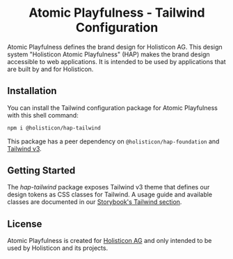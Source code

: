 <h1 align="center">Atomic Playfulness - Tailwind Configuration</h1>

Atomic Playfulness defines the brand design for Holisticon AG. This design
system "Holisticon Atomic Playfulness" (HAP) makes the brand design accessible
to web applications. It is intended to be used by applications that are built by
and for Holisticon.

## Installation

You can install the Tailwind configuration package for Atomic Playfulness with
this shell command:

```bash
npm i @holisticon/hap-tailwind
```

This package has a peer dependency on `@holisticon/hap-foundation` and
[Tailwind v3](https://v3.tailwindcss.com).

## Getting Started

The _hap-tailwind_ package exposes Tailwind v3 theme that defines our design
tokens as CSS classes for Tailwind. A usage guide and available classes are
documented in our
[Storybook's Tailwind section](https://atomic-playfulness.holisticon.de/?path=/docs/tailwind-getting-started--docs).

## License

Atomic Playfulness is created for [Holisticon AG](https://holisticon.de) and
only intended to be used by Holisticon and its projects.
